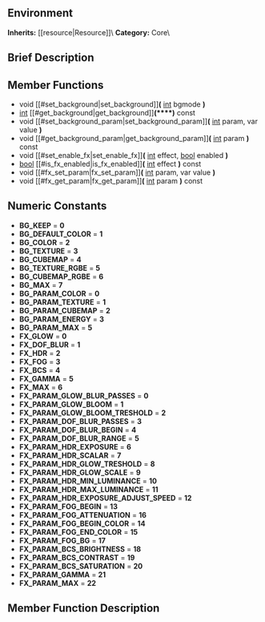 ##  Environment  
**Inherits:** [[resource|Resource]]\\
**Category:** Core\\
##  Brief Description  

##  Member Functions 
  * void [[#set_background|set_background]]**(** [int](class_int) bgmode **)**
  * [int](class_int) [[#get_background|get_background]]**(****)** const
  * void [[#set_background_param|set_background_param]]**(** [int](class_int) param, var value **)**
  * void [[#get_background_param|get_background_param]]**(** [int](class_int) param **)** const
  * void [[#set_enable_fx|set_enable_fx]]**(** [int](class_int) effect, [bool](class_bool) enabled **)**
  * [bool](class_bool) [[#is_fx_enabled|is_fx_enabled]]**(** [int](class_int) effect **)** const
  * void [[#fx_set_param|fx_set_param]]**(** [int](class_int) param, var value **)**
  * void [[#fx_get_param|fx_get_param]]**(** [int](class_int) param **)** const
##  Numeric Constants  
  * **BG_KEEP** = **0**
  * **BG_DEFAULT_COLOR** = **1**
  * **BG_COLOR** = **2**
  * **BG_TEXTURE** = **3**
  * **BG_CUBEMAP** = **4**
  * **BG_TEXTURE_RGBE** = **5**
  * **BG_CUBEMAP_RGBE** = **6**
  * **BG_MAX** = **7**
  * **BG_PARAM_COLOR** = **0**
  * **BG_PARAM_TEXTURE** = **1**
  * **BG_PARAM_CUBEMAP** = **2**
  * **BG_PARAM_ENERGY** = **3**
  * **BG_PARAM_MAX** = **5**
  * **FX_GLOW** = **0**
  * **FX_DOF_BLUR** = **1**
  * **FX_HDR** = **2**
  * **FX_FOG** = **3**
  * **FX_BCS** = **4**
  * **FX_GAMMA** = **5**
  * **FX_MAX** = **6**
  * **FX_PARAM_GLOW_BLUR_PASSES** = **0**
  * **FX_PARAM_GLOW_BLOOM** = **1**
  * **FX_PARAM_GLOW_BLOOM_TRESHOLD** = **2**
  * **FX_PARAM_DOF_BLUR_PASSES** = **3**
  * **FX_PARAM_DOF_BLUR_BEGIN** = **4**
  * **FX_PARAM_DOF_BLUR_RANGE** = **5**
  * **FX_PARAM_HDR_EXPOSURE** = **6**
  * **FX_PARAM_HDR_SCALAR** = **7**
  * **FX_PARAM_HDR_GLOW_TRESHOLD** = **8**
  * **FX_PARAM_HDR_GLOW_SCALE** = **9**
  * **FX_PARAM_HDR_MIN_LUMINANCE** = **10**
  * **FX_PARAM_HDR_MAX_LUMINANCE** = **11**
  * **FX_PARAM_HDR_EXPOSURE_ADJUST_SPEED** = **12**
  * **FX_PARAM_FOG_BEGIN** = **13**
  * **FX_PARAM_FOG_ATTENUATION** = **16**
  * **FX_PARAM_FOG_BEGIN_COLOR** = **14**
  * **FX_PARAM_FOG_END_COLOR** = **15**
  * **FX_PARAM_FOG_BG** = **17**
  * **FX_PARAM_BCS_BRIGHTNESS** = **18**
  * **FX_PARAM_BCS_CONTRAST** = **19**
  * **FX_PARAM_BCS_SATURATION** = **20**
  * **FX_PARAM_GAMMA** = **21**
  * **FX_PARAM_MAX** = **22**
##  Member Function Description  
